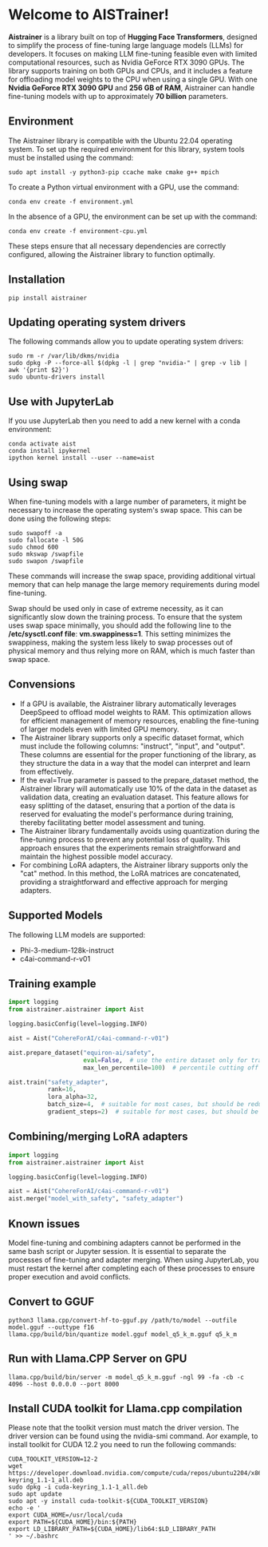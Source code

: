 # Welcome to AISTrainer!
**Aistrainer** is a library built on top of **Hugging Face Transformers**, designed to simplify the process of fine-tuning large language models (LLMs) for developers. It focuses on making LLM fine-tuning feasible even with limited computational resources, such as Nvidia GeForce RTX 3090 GPUs. The library supports training on both GPUs and CPUs, and it includes a feature for offloading model weights to the CPU when using a single GPU. With one **Nvidia GeForce RTX 3090 GPU** and **256 GB of RAM**, Aistrainer can handle fine-tuning models with up to approximately **70 billion** parameters.

## Environment
The Aistrainer library is compatible with the Ubuntu 22.04 operating system. To set up the required environment for this library, system tools must be installed using the command: 
```console
sudo apt install -y python3-pip ccache make cmake g++ mpich
```
To create a Python virtual environment with a GPU, use the command:
```console
conda env create -f environment.yml
``` 
In the absence of a GPU, the environment can be set up with the command: 
```console
conda env create -f environment-cpu.yml
``` 
These steps ensure that all necessary dependencies are correctly configured, allowing the Aistrainer library to function optimally.

## Installation
```console
pip install aistrainer
``` 

## Updating operating system drivers
The following commands allow you to update operating system drivers:
```console
sudo rm -r /var/lib/dkms/nvidia
sudo dpkg -P --force-all $(dpkg -l | grep "nvidia-" | grep -v lib | awk '{print $2}')
sudo ubuntu-drivers install
```

## Use with JupyterLab
If you use JupyterLab then you need to add a new kernel with a conda environment:
```console
conda activate aist
conda install ipykernel
ipython kernel install --user --name=aist
```

## Using swap
When fine-tuning models with a large number of parameters, it might be necessary to increase the operating system's swap space. This can be done using the following steps:

```console
sudo swapoff -a
sudo fallocate -l 50G
sudo chmod 600
sudo mkswap /swapfile
sudo swapon /swapfile
```

These commands will increase the swap space, providing additional virtual memory that can help manage the large memory requirements during model fine-tuning.

Swap should be used only in case of extreme necessity, as it can significantly slow down the training process. To ensure that the system uses swap space minimally, you should add the following line to the **/etc/sysctl.conf file**: **vm.swappiness=1**. This setting minimizes the swappiness, making the system less likely to swap processes out of physical memory and thus relying more on RAM, which is much faster than swap space.

## Convensions
- If a GPU is available, the Aistrainer library automatically leverages DeepSpeed to offload model weights to RAM. This optimization allows for efficient management of memory resources, enabling the fine-tuning of larger models even with limited GPU memory.
- The Aistrainer library supports only a specific dataset format, which must include the following columns: "instruct", "input", and "output". These columns are essential for the proper functioning of the library, as they structure the data in a way that the model can interpret and learn from effectively.
- If the eval=True parameter is passed to the prepare_dataset method, the Aistrainer library will automatically use 10% of the data in the dataset as validation data, creating an evaluation dataset. This feature allows for easy splitting of the dataset, ensuring that a portion of the data is reserved for evaluating the model's performance during training, thereby facilitating better model assessment and tuning.
- The Aistrainer library fundamentally avoids using quantization during the fine-tuning process to prevent any potential loss of quality. This approach ensures that the experiments remain straightforward and maintain the highest possible model accuracy.
- For combining LoRA adapters, the Aistrainer library supports only the "cat" method. In this method, the LoRA matrices are concatenated, providing a straightforward and effective approach for merging adapters.

## Supported Models
The following LLM models are supported:
- Phi-3-medium-128k-instruct
- c4ai-command-r-v01

## Training example
```python
import logging
from aistrainer.aistrainer import Aist

logging.basicConfig(level=logging.INFO)

aist = Aist("CohereForAI/c4ai-command-r-v01")

aist.prepare_dataset("equiron-ai/safety",
                     eval=False,  # use the entire dataset only for training
                     max_len_percentile=100)  # percentile cutting off the longest lines

aist.train("safety_adapter",
           rank=16,
           lora_alpha=32,
           batch_size=4,  # suitable for most cases, but should be reduced if there is not enough GPU memory
           gradient_steps=2)  # suitable for most cases, but should be reduced if there is not enough GPU memory
```

## Combining/merging LoRA adapters
```python
import logging
from aistrainer.aistrainer import Aist

logging.basicConfig(level=logging.INFO)

aist = Aist("CohereForAI/c4ai-command-r-v01")
aist.merge("model_with_safety", "safety_adapter")
```

## Known issues
Model fine-tuning and combining adapters cannot be performed in the same bash script or Jupyter session. It is essential to separate the processes of fine-tuning and adapter merging. When using JupyterLab, you must restart the kernel after completing each of these processes to ensure proper execution and avoid conflicts.

## Convert to GGUF
```console
python3 llama.cpp/convert-hf-to-gguf.py /path/to/model --outfile model.gguf --outtype f16
llama.cpp/build/bin/quantize model.gguf model_q5_k_m.gguf q5_k_m
```

## Run with Llama.CPP Server on GPU
```console
llama.cpp/build/bin/server -m model_q5_k_m.gguf -ngl 99 -fa -cb -c 4096 --host 0.0.0.0 --port 8000
```

## Install CUDA toolkit for Llama.cpp compilation
Please note that the toolkit version must match the driver version. The driver version can be found using the nvidia-smi command.
Аor example, to install toolkit for CUDA 12.2 you need to run the following commands:
```console
CUDA_TOOLKIT_VERSION=12-2
wget https://developer.download.nvidia.com/compute/cuda/repos/ubuntu2204/x86_64/cuda-keyring_1.1-1_all.deb
sudo dpkg -i cuda-keyring_1.1-1_all.deb
sudo apt update
sudo apt -y install cuda-toolkit-${CUDA_TOOLKIT_VERSION}
echo -e '
export CUDA_HOME=/usr/local/cuda
export PATH=${CUDA_HOME}/bin:${PATH}
export LD_LIBRARY_PATH=${CUDA_HOME}/lib64:$LD_LIBRARY_PATH
' >> ~/.bashrc
```

